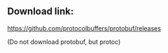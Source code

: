 ## Download link:
https://github.com/protocolbuffers/protobuf/releases

(Do not download protobuf, but protoc)